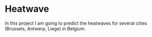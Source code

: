 # Heatwave
In this project I am going to predict the heatwaves for several cities (Brussels, Antwerp, Liege) in Belgium.

